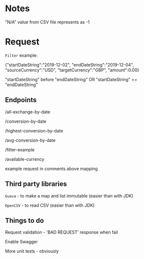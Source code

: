 # Notes
"N/A" value from CSV file represents as -1

# Request

`Filter` example:

{"startDateString":"2019-12-02",
"endDateString":"2019-12-04",
"sourceCurrency":"USD",
"targetCurrency":"GBP",
"amount":0.00}

"startDateString" before "endDateString" OR "startDateString" == "endDateString"

## Endpoints
/all-exchange-by-date

/conversion-by-date

/highest-conversion-by-date

/avg-conversion-by-date

/filter-example

/available-currency


example request in comments above mapping

## Third party libraries

`Guava` - to make a map and list immutable (easier than with JDK) 

`OpenCSV` - to read CSV (easier than with JDK)

## Things to do
Request validation - 'BAD REQUEST' response when fail

Enable Swagger

More unit tests - obviously
